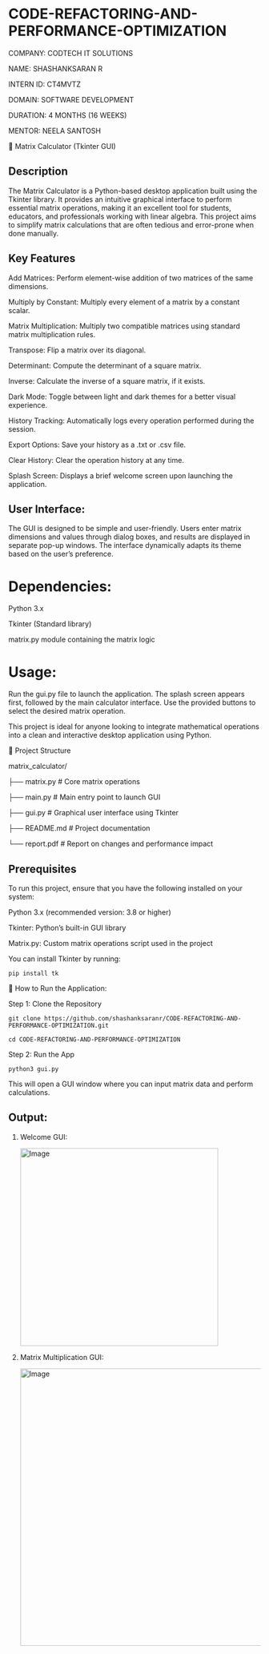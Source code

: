 # CODE-REFACTORING-AND-PERFORMANCE-OPTIMIZATION

COMPANY: CODTECH IT SOLUTIONS

NAME: SHASHANKSARAN R

INTERN ID: CT4MVTZ

DOMAIN: SOFTWARE DEVELOPMENT

DURATION: 4 MONTHS (16 WEEKS)

MENTOR: NEELA SANTOSH


🧮 Matrix Calculator (Tkinter GUI)

## Description

The Matrix Calculator is a Python-based desktop application built using the Tkinter library. It provides an intuitive graphical interface to perform essential matrix operations, making it an excellent tool for students, educators, and professionals working with linear algebra. This project aims to simplify matrix calculations that are often tedious and error-prone when done manually.

## Key Features

Add Matrices: Perform element-wise addition of two matrices of the same dimensions.

Multiply by Constant: Multiply every element of a matrix by a constant scalar.

Matrix Multiplication: Multiply two compatible matrices using standard matrix multiplication rules.

Transpose: Flip a matrix over its diagonal.

Determinant: Compute the determinant of a square matrix.

Inverse: Calculate the inverse of a square matrix, if it exists.

Dark Mode: Toggle between light and dark themes for a better visual experience.

History Tracking: Automatically logs every operation performed during the session.

Export Options: Save your history as a .txt or .csv file.

Clear History: Clear the operation history at any time.

Splash Screen: Displays a brief welcome screen upon launching the application.

## User Interface:

The GUI is designed to be simple and user-friendly. Users enter matrix dimensions and values through dialog boxes, and results are displayed in separate pop-up windows. The interface dynamically adapts its theme based on the user’s preference.

# Dependencies:

Python 3.x

Tkinter (Standard library)

matrix.py module containing the matrix logic

# Usage:

Run the gui.py file to launch the application. The splash screen appears first, followed by the main calculator interface. Use the provided buttons to select the desired matrix operation.

This project is ideal for anyone looking to integrate mathematical operations into a clean and interactive desktop application using Python.

📁 Project Structure

matrix_calculator/

├── matrix.py         # Core matrix operations

├── main.py           # Main entry point to launch GUI

├── gui.py            # Graphical user interface using Tkinter

├── README.md         # Project documentation

└── report.pdf        # Report on changes and performance impact


## Prerequisites

To run this project, ensure that you have the following installed on your system:

Python 3.x (recommended version: 3.8 or higher)

Tkinter: Python’s built-in GUI library

Matrix.py: Custom matrix operations script used in the project

You can install Tkinter by running:

    pip install tk

🧪 How to Run the Application:

Step 1: Clone the Repository

    git clone https://github.com/shashanksaranr/CODE-REFACTORING-AND-PERFORMANCE-OPTIMIZATION.git

    cd CODE-REFACTORING-AND-PERFORMANCE-OPTIMIZATION

Step 2: Run the App

    python3 gui.py 

This will open a GUI window where you can input matrix data and perform calculations.

## Output:

1. Welcome GUI:
   
    <img width="395" alt="Image" src="https://github.com/user-attachments/assets/c15d9af9-cf06-42ca-9a2b-49dcce9f7227" />

2. Matrix Multiplication GUI:
   
    <img width="554" alt="Image" src="https://github.com/user-attachments/assets/dfaf59c5-227e-4849-946f-8c9f6ac4fb04" />


